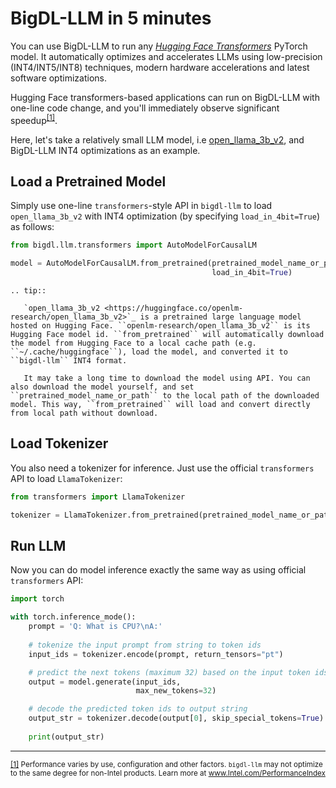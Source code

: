 # BigDL-LLM in 5 minutes

You can use BigDL-LLM to run any [*Hugging Face Transformers*](https://huggingface.co/docs/transformers/index) PyTorch model. It automatically optimizes and accelerates LLMs using low-precision (INT4/INT5/INT8) techniques, modern hardware accelerations and latest software optimizations.

Hugging Face transformers-based applications can run on BigDL-LLM with one-line code change, and you'll immediately observe significant speedup<sup><a href="#footnote-perf" id="ref-perf">[1]</a></sup>.

Here, let's take a relatively small LLM model, i.e [open_llama_3b_v2](https://huggingface.co/openlm-research/open_llama_3b_v2), and BigDL-LLM INT4 optimizations as an example.

## Load a Pretrained Model

Simply use one-line `transformers`-style API in `bigdl-llm` to load `open_llama_3b_v2` with INT4 optimization (by specifying `load_in_4bit=True`) as follows:

```python
from bigdl.llm.transformers import AutoModelForCausalLM

model = AutoModelForCausalLM.from_pretrained(pretrained_model_name_or_path="openlm-research/open_llama_3b_v2",
                                             load_in_4bit=True)
```

```eval_rst
.. tip::

   `open_llama_3b_v2 <https://huggingface.co/openlm-research/open_llama_3b_v2>`_ is a pretrained large language model hosted on Hugging Face. ``openlm-research/open_llama_3b_v2`` is its Hugging Face model id. ``from_pretrained`` will automatically download the model from Hugging Face to a local cache path (e.g. ``~/.cache/huggingface``), load the model, and converted it to ``bigdl-llm`` INT4 format.

   It may take a long time to download the model using API. You can also download the model yourself, and set ``pretrained_model_name_or_path`` to the local path of the downloaded model. This way, ``from_pretrained`` will load and convert directly from local path without download.
```
## Load Tokenizer

You also need a tokenizer for inference. Just use the official `transformers` API to load `LlamaTokenizer`:

```python
from transformers import LlamaTokenizer

tokenizer = LlamaTokenizer.from_pretrained(pretrained_model_name_or_path="openlm-research/open_llama_3b_v2")
```

## Run LLM

Now you can do model inference exactly the same way as using official `transformers` API:

```python
import torch

with torch.inference_mode():
    prompt = 'Q: What is CPU?\nA:'
    
    # tokenize the input prompt from string to token ids
    input_ids = tokenizer.encode(prompt, return_tensors="pt")

    # predict the next tokens (maximum 32) based on the input token ids
    output = model.generate(input_ids,
                            max_new_tokens=32)

    # decode the predicted token ids to output string
    output_str = tokenizer.decode(output[0], skip_special_tokens=True)
    
    print(output_str)
```

------
<div>
    <p>
        <sup><a href="#ref-perf" id="footnote-perf">[1]</a>
            Performance varies by use, configuration and other factors. <code><span>bigdl-llm</span></code> may not optimize to the same degree for non-Intel products. Learn more at <a href="http://www.intel.com/PerformanceIndex">www.Intel.com/PerformanceIndex</a>
        </sup>
    </p>
</div>